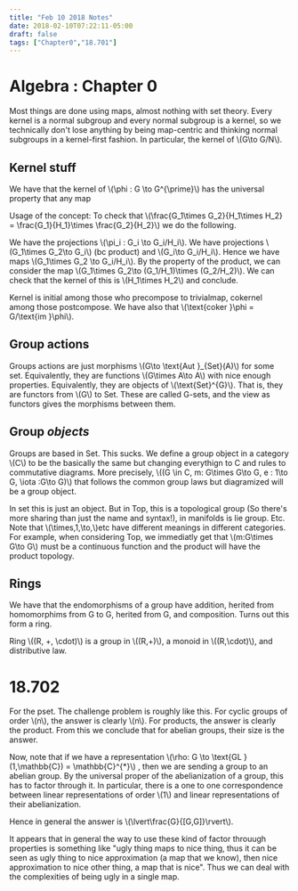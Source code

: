 ```yaml
---
title: "Feb 10 2018 Notes"
date: 2018-02-10T07:22:11-05:00
draft: false
tags: ["Chapter0","18.701"]
---
```


# Algebra : Chapter 0 

Most things are done using maps, almost nothing with set theory. Every kernel
is a normal subgroup and every normal subgroup is a kernel, so we technically
don't lose anything by being map-centric and thinking normal subgroups 
in a kernel-first fashion. In particular, the kernel of \\(G\to G/N\\).

## Kernel stuff

We have that the kernel of \\(\phi : G \to G^{\prime}\\) has the universal property 
that any map 

Usage of the concept: To check that \\(\frac{G_1\times G_2}{H_1\times H_2}
= \frac{G_1}{H_1}\times \frac{G_2}{H_2}\\) we do the following.

We have the projections \\(\pi_i : G_i \to G_i/H_i\\). 
We have projections \\(G_1\times G_2\to G_i\\) (bc product) and \\(G_i\to G_i/H_i\\).
Hence we have maps \\(G_1\times G_2 \to G_i/H_i\\). By the property of the product, we can 
consider the map \\(G_1\times G_2\to (G_1/H_1)\times (G_2/H_2)\\). We can check that the 
kernel of this is \\(H_1\times H_2\\) and conclude.

Kernel is initial among those who precompose to trivialmap, cokernel among those postcompose.
We have also that \\(\text{coker }\phi = G/\text{im }\phi\\).

## Group actions

Groups actions are just morphisms \\(G\to \text{Aut }_{Set}(A)\\) for some set.
Equivalently, they are functions \\(G\times A\to A\\) with nice enough properties.
Equivalently, they are objects of \\(\text{Set}^{G}\\). That is, they
are functors from \\(G\\) to Set. These are called G-sets, and the view as functors 
gives the morphisms between them. 

## Group _objects_

Groups are based in Set. This sucks. We define a group object in a category \\(C\\) to be the 
basically the same but changing everythign to C and rules to commutative diagrams.
More precisely,  \\((G \in C, m: G\times G\to G, e : 1\to G, \iota :G\to G)\\) that follows 
the common group laws but diagramized will be a group object. 

In set this is just an object. But in Top, this is a topological group (So there's more sharing 
than just the name and syntax!), in manifolds is lie group. Etc. Note that \\(\times,1,\to,\\)etc
have different meanings in different categories. For example, when considering Top,
we immediatly get that \\(m:G\times G\to G\\) must be a continuous function and the product
will have the product topology.

## Rings

We have that the endomorphisms of a group have addition, herited from homomorphims from G to G,
herited from G, and composition. Turns out this form a ring.

Ring \\((R, +, \cdot)\\) is a group in \\((R,+)\\), a monoid in \\((R,\cdot)\\), and 
distributive law.



# 18.702

For the pset. The challenge problem is roughly like this. For cyclic groups of 
order \\(n\\), the answer is clearly \\(n\\). For products, the answer is clearly
the product. From this we conclude that for abelian groups, their size is the  answer.

Now, note that if we have a representation \\(\rho: G \to \text{GL }(1,\mathbb{C}) = \mathbb{C}^{*}\\)
, then we are sending a group to an abelian group. By the universal proper of the abelianization
of a group, this has to factor through it. In particular, there is a one to one correspondence
between linear representations of order \\(1\\) and linear representations of their 
abelianization.

Hence in general the answer is \\(\lvert\frac{G}{[G,G]}\rvert\\).

It appears that in general the way to use these kind of factor throuugh properties is something 
like "ugly thing maps to nice thing, thus it can be seen as ugly thing to nice approximation 
(a map that we know), then nice approximation to nice other thing, a map that is nice".
Thus we can deal with the complexities of being ugly in a single map.